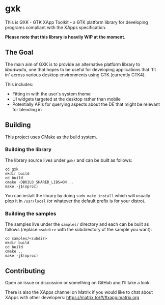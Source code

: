 # gxk
This is GXK - GTK XApp Toolkit - a GTK platform library for developing programs compliant with the XApps specification.

**Please note that this library is heavily WIP at the moment.**

## The Goal
The main aim of GXK is to provide an alternative platform library to *libadwaita*, one that hopes to be useful for developing applications that 'fit in' across various desktop environments using GTK (currently GTK4).

This includes:
  - Fitting in with the user's system theme
  - UI widgets targeted at the desktop rather than mobile
  - Potentially APIs for querying aspects about the DE that might be relevant for blending in

## Building
This project uses CMake as the build system.

### Building the library
The library source lives under `gxk/` and can be built as follows:
```
cd gxk
mkdir build
cd build
cmake -DBUILD_SHARED_LIBS=ON ..
make -j$(nproc)
```

You can install the library by doing `sudo make install` which will usually plop it in `/usr/local` (or whatever the default prefix is for your distro).

### Building the samples
The samples live under the `samples/` directory and each can be built as follows (replace `<subdir>` with the subdirectory of the sample you want):
```
cd samples/<subdir>
mkdir build
cd build
cmake ..
make -j$(nproc)
```

## Contributing
Open an issue or discussion or something on GitHub and I'll take a look.

There is also the XApps channel on Matrix if you would like to chat about XApps with other developers: https://matrix.to/#/#xapp:matrix.org
